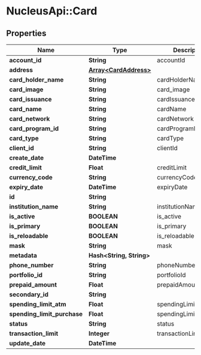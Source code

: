 # NucleusApi::Card

## Properties
Name | Type | Description | Notes
------------ | ------------- | ------------- | -------------
**account_id** | **String** | accountId | [optional] 
**address** | [**Array&lt;CardAddress&gt;**](CardAddress.md) |  | [optional] 
**card_holder_name** | **String** | cardHolderName | 
**card_image** | **String** | card_image | [optional] 
**card_issuance** | **String** | cardIssuance | 
**card_name** | **String** | cardName | 
**card_network** | **String** | cardNetwork | [optional] 
**card_program_id** | **String** | cardProgramId | [optional] 
**card_type** | **String** | cardType | 
**client_id** | **String** | clientId | 
**create_date** | **DateTime** |  | [optional] 
**credit_limit** | **Float** | creditLimit | [optional] 
**currency_code** | **String** | currencyCode | 
**expiry_date** | **DateTime** | expiryDate | [optional] 
**id** | **String** |  | [optional] 
**institution_name** | **String** | institutionName | 
**is_active** | **BOOLEAN** | is_active | [optional] 
**is_primary** | **BOOLEAN** | is_primary | [optional] 
**is_reloadable** | **BOOLEAN** | is_reloadable | [optional] 
**mask** | **String** | mask | [optional] 
**metadata** | **Hash&lt;String, String&gt;** |  | [optional] 
**phone_number** | **String** | phoneNumber | [optional] 
**portfolio_id** | **String** | portfolioId | [optional] 
**prepaid_amount** | **Float** | prepaidAmount | [optional] 
**secondary_id** | **String** |  | [optional] 
**spending_limit_atm** | **Float** | spendingLimitAtm | [optional] 
**spending_limit_purchase** | **Float** | spendingLimitPurchase | [optional] 
**status** | **String** | status | [optional] 
**transaction_limit** | **Integer** | transactionLimit | [optional] 
**update_date** | **DateTime** |  | [optional] 



